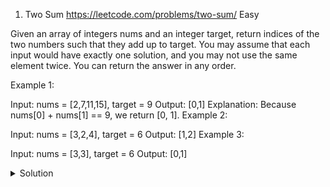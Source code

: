 1. Two Sum https://leetcode.com/problems/two-sum/
Easy

Given an array of integers nums and an integer target, return indices of the two numbers such that they add up to target.
You may assume that each input would have exactly one solution, and you may not use the same element twice.
You can return the answer in any order.

Example 1:

Input: nums = [2,7,11,15], target = 9
Output: [0,1]
Explanation: Because nums[0] + nums[1] == 9, we return [0, 1].
Example 2:

Input: nums = [3,2,4], target = 6
Output: [1,2]
Example 3:

Input: nums = [3,3], target = 6
Output: [0,1]

<details>
  <summary>Solution</summary>
  
```js
var twoSum = function(nums, target) {
    let output = []
   for(let i = 0; i <=nums.length;i++){
       for (let j=1; j<=nums.length; i++){
           if(nums[i] + nums[j] === target){
              output.push(i) 
               output.push(j) 
               return output
           }
       }
   }
     

};
```
  

</details>